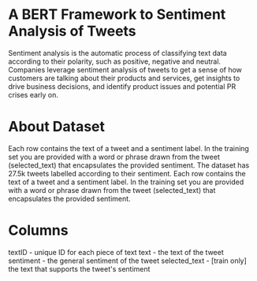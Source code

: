 # A BERT Framework to Sentiment Analysis of Tweets

Sentiment analysis is the automatic process of classifying text data according to their polarity, such as positive, negative and neutral. Companies leverage sentiment analysis of tweets to get a sense of how customers are talking about their products and services, get insights to drive business decisions, and identify product issues and potential PR crises early on.

# About Dataset

Each row contains the text of a tweet and a sentiment label. In the training set you are provided with a word or phrase drawn from the tweet (selected_text) that encapsulates the provided sentiment. The dataset has 27.5k tweets labelled according to their sentiment. Each row contains the text of a tweet and a sentiment label. In the training set you are provided with a word or phrase drawn from the tweet (selected_text) that encapsulates the provided sentiment.

# Columns
textID - unique ID for each piece of text
text - the text of the tweet
sentiment - the general sentiment of the tweet
selected_text - [train only] the text that supports the tweet's sentiment
